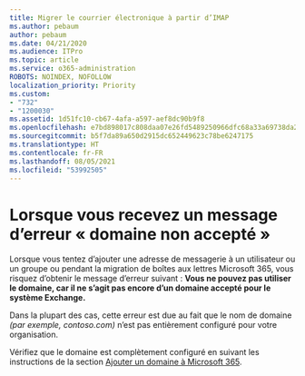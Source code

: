 ```yaml
---
title: Migrer le courrier électronique à partir d’IMAP
ms.author: pebaum
author: pebaum
ms.date: 04/21/2020
ms.audience: ITPro
ms.topic: article
ms.service: o365-administration
ROBOTS: NOINDEX, NOFOLLOW
localization_priority: Priority
ms.custom:
- "732"
- "1200030"
ms.assetid: 1d51fc10-cb67-4afa-a597-aef8dc90b9f8
ms.openlocfilehash: e7bd898017c808daa07e26fd5489250966dfc68a33a69738da2b694b9af2fb74
ms.sourcegitcommit: b5f7da89a650d2915dc652449623c78be6247175
ms.translationtype: HT
ms.contentlocale: fr-FR
ms.lasthandoff: 08/05/2021
ms.locfileid: "53992505"
---
```

# <a name="when-you-get-a-not-an-accepted-domain-error"></a>Lorsque vous recevez un message d’erreur « domaine non accepté »

Lorsque vous tentez d’ajouter une adresse de messagerie à un utilisateur ou un groupe ou pendant la migration de boîtes aux lettres Microsoft 365, vous risquez d’obtenir le message d’erreur suivant : **Vous ne pouvez pas utiliser le domaine, car il ne s’agit pas encore d’un domaine accepté pour le système Exchange.**
  
Dans la plupart des cas, cette erreur est due au fait que le nom de domaine *(par exemple, contoso.com)* n’est pas entièrement configuré pour votre organisation.
  
Vérifiez que le domaine est complètement configuré en suivant les instructions de la section [Ajouter un domaine à Microsoft 365](https://docs.microsoft.com/microsoft-365/admin/setup/add-domain).
  